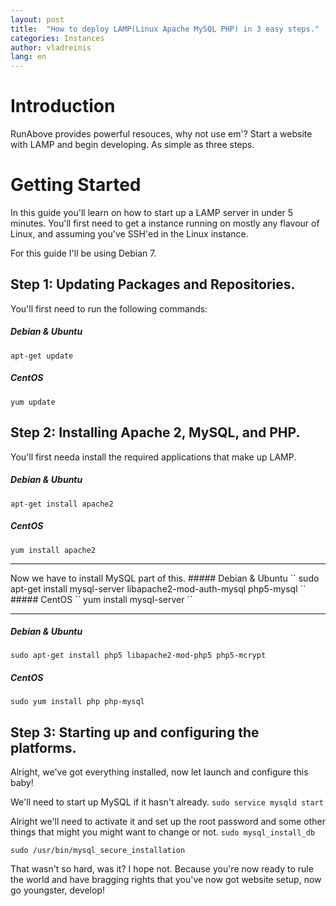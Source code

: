 ```yaml
---
layout: post
title:  "How to deploy LAMP(Linux Apache MySQL PHP) in 3 easy steps."
categories: Instances
author: vladreinis
lang: en
---
```


# Introduction #
RunAbove provides powerful resouces, why not use em'? Start a website with LAMP and begin developing. As simple as three steps.

# Getting Started #
In this guide you'll learn on how to start up a LAMP server in under 5 minutes.
You'll first need to get a instance running on mostly any flavour of Linux, and assuming you've SSH'ed in the Linux instance.

For this guide I'll be using Debian 7.

## Step 1: Updating Packages and Repositories. ##

You'll first need to run the following commands:

##### Debian & Ubuntu
`` apt-get update ``

##### CentOS 
`` yum update ``

## Step 2: Installing Apache 2, MySQL, and PHP. ##
You'll first needa install the required applications that make up LAMP.

##### Debian & Ubuntu 
`` apt-get install apache2 ``
##### CentOS 
`` yum install apache2 ``
<hr>
Now we have to install MySQL part of this.
##### Debian & Ubuntu 
`` sudo apt-get install mysql-server libapache2-mod-auth-mysql php5-mysql ``
##### CentOS 
`` yum install mysql-server ``
<hr>

##### Debian & Ubuntu 
`` sudo apt-get install php5 libapache2-mod-php5 php5-mcrypt ``
##### CentOS 
`` sudo yum install php php-mysql ``

## Step 3: Starting up and configuring the platforms. ##

Alright, we've got everything installed, now let launch and configure this baby! 

We'll need to start up MySQL if it hasn't already.
`` sudo service mysqld start ``

Alright we'll need to activate it and set up the root password and some other things that might you might want to change or not.
`` sudo mysql_install_db ``

`` sudo /usr/bin/mysql_secure_installation ``

That wasn't so hard, was it? I hope not. Because you're now ready to rule the world and have bragging rights that you've now got website setup, now go youngster, develop!

